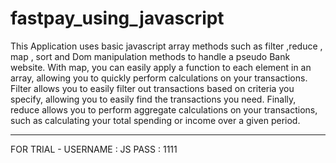 # fastpay_using_javascript
This Application uses basic javascript array methods such as filter ,reduce , map , sort and Dom manipulation methods to handle a pseudo Bank website. 
With map, you can easily apply a function to each element in an array, allowing you to quickly perform calculations on your transactions. Filter allows you to easily filter out transactions based on criteria you specify, allowing you to easily find the transactions you need. Finally, reduce allows you to perform aggregate calculations on your transactions, such as calculating your total spending or income over a given period.

-----------------------------------------------------------------------------------------------------------------------------------------------------
FOR TRIAL - 
USERNAME : JS 
PASS : 1111 
 
